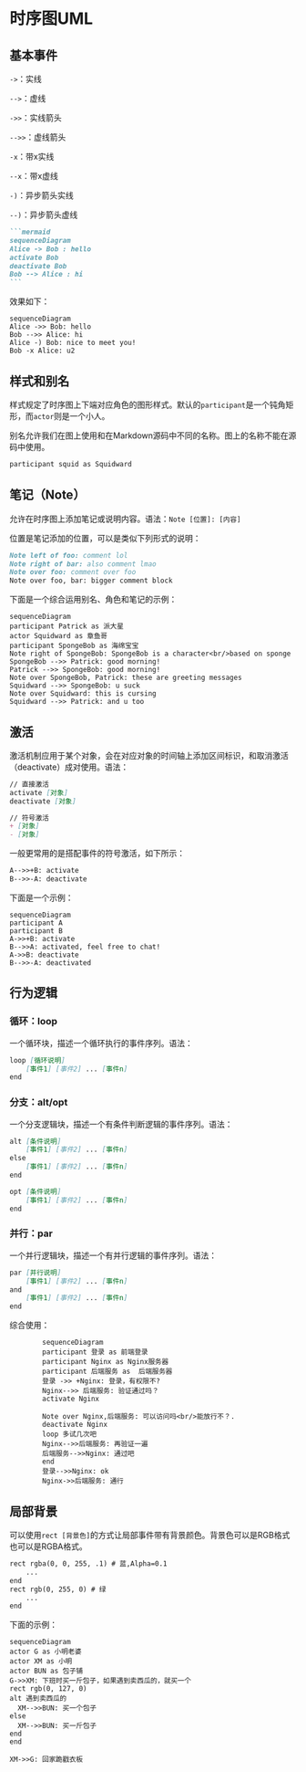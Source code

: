 # 时序图UML

## 基本事件

`->`：实线

`-->`：虚线

`->>`：实线箭头

`-->>`：虚线箭头

`-x`：带x实线

`--x`：带x虚线

`-)`：异步箭头实线

`--)`：异步箭头虚线

````markdown
```mermaid
sequenceDiagram
Alice -> Bob : hello
activate Bob
deactivate Bob
Bob --> Alice : hi
```
````

效果如下：

```mermaid
sequenceDiagram
Alice ->> Bob: hello
Bob -->> Alice: hi
Alice -) Bob: nice to meet you!
Bob -x Alice: u2
```

## 样式和别名

样式规定了时序图上下端对应角色的图形样式。默认的`participant`是一个钝角矩形，而`actor`则是一个小人。

别名允许我们在图上使用和在Markdown源码中不同的名称。图上的名称不能在源码中使用。

```markdown
participant squid as Squidward
```


## 笔记（Note）

允许在时序图上添加笔记或说明内容。语法：`Note [位置]: [内容]`

位置是笔记添加的位置，可以是类似下列形式的说明：

```markdown
Note left of foo: comment lol
Note right of bar: also comment lmao
Note over foo: comment over foo
Note over foo, bar: bigger comment block
```

下面是一个综合运用别名、角色和笔记的示例：

```mermaid
sequenceDiagram
participant Patrick as 派大星
actor Squidward as 章鱼哥
participant SpongeBob as 海绵宝宝
Note right of SpongeBob: SpongeBob is a character<br/>based on sponge
SpongeBob -->> Patrick: good morning!
Patrick -->> SpongeBob: good morning!
Note over SpongeBob, Patrick: these are greeting messages
Squidward -->> SpongeBob: u suck
Note over Squidward: this is cursing
Squidward -->> Patrick: and u too
```

## 激活

激活机制应用于某个对象，会在对应对象的时间轴上添加区间标识，和取消激活（deactivate）成对使用。语法：

```markdown
// 直接激活
activate [对象]
deactivate [对象]

// 符号激活
+ [对象]
- [对象]
```

一般更常用的是搭配事件的符号激活，如下所示：

```markdown
A-->>+B: activate
B-->>-A: deactivate
```



下面是一个示例：

```mermaid
sequenceDiagram
participant A
participant B
A->>+B: activate
B-->>A: activated, feel free to chat!
A->>B: deactivate
B-->>-A: deactivated
```

## 行为逻辑

### 循环：loop

一个循环块，描述一个循环执行的事件序列。语法：

```markdown
loop [循环说明]
	[事件1] [事件2] ... [事件n]
end
```

### 分支：alt/opt

一个分支逻辑块，描述一个有条件判断逻辑的事件序列。语法：

```markdown
alt [条件说明]
	[事件1] [事件2] ... [事件n]
else
	[事件1] [事件2] ... [事件n]
end

opt [条件说明]
	[事件1] [事件2] ... [事件n]
end
```

### 并行：par

一个并行逻辑块，描述一个有并行逻辑的事件序列。语法：

```markdown
par [并行说明]
	[事件1] [事件2] ... [事件n]
and
	[事件1] [事件2] ... [事件n]
end
```

综合使用：

```mermaid
	    sequenceDiagram
	    participant 登录 as 前端登录
	    participant Nginx as Nginx服务器
	    participant 后端服务 as  后端服务器   
	    登录 ->> +Nginx: 登录，有权限不?
	    Nginx-->> 后端服务: 验证通过吗？
	    activate Nginx
	    
	    Note over Nginx,后端服务: 可以访问吗<br/>能放行不？.
	    deactivate Nginx
	    loop 多试几次吧
	    Nginx-->>后端服务: 再验证一遍
	    后端服务-->>Nginx: 通过吧
	    end
	    登录-->>Nginx: ok
	    Nginx->>后端服务: 通行
```

## 局部背景

可以使用`rect [背景色]`的方式让局部事件带有背景颜色。背景色可以是RGB格式也可以是RGBA格式。

```markdown
rect rgba(0, 0, 255, .1) # 蓝,Alpha=0.1
	...
end
rect rgb(0, 255, 0) # 绿
	...
end
```

下面的示例：

```mermaid
sequenceDiagram
actor G as 小明老婆
actor XM as 小明
actor BUN as 包子铺
G->>XM: 下班时买一斤包子，如果遇到卖西瓜的，就买一个
rect rgb(0, 127, 0)
alt 遇到卖西瓜的
  XM-->>BUN: 买一个包子
else
  XM-->>BUN: 买一斤包子
end
end

XM->>G: 回家跪戳衣板
```

